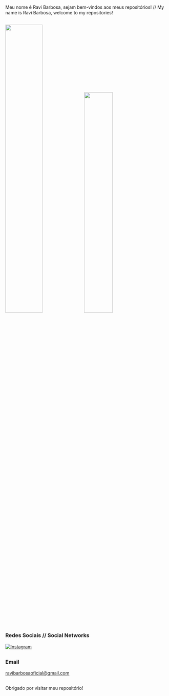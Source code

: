 ###
Meu nome é Ravi Barbosa, sejam bem-vindos aos meus repositórios! // My name is Ravi Barbosa, welcome to my repositories!
##
<div>
<img width="48%" src="https://github-readme-stats.vercel.app/api?username=BarbosaRavi&show_icons=true&theme=radical">
<img width="42%" src="https://github-readme-stats.vercel.app/api/top-langs/?username=BarbosaRavi&layout=compact&theme=radical">

</div>

### Redes Sociais // Social Networks
[![Instagram](https://img.shields.io/badge/Instagram-E4405F?style=for-the-badge&logo=instagram&logoColor=white)](https://www.instagram.com/ravib.barbosa?igshid=MzNINGNkZWQ4MG==)
##
### Email
ravibarbosaoficial@gmail.com
##
Obrigado por visitar meu repositório! 

